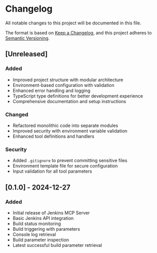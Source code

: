 # Changelog

All notable changes to this project will be documented in this file.

The format is based on [Keep a Changelog](https://keepachangelog.com/en/1.0.0/),
and this project adheres to [Semantic Versioning](https://semver.org/spec/v2.0.0.html).

## [Unreleased]

### Added

- Improved project structure with modular architecture
- Environment-based configuration with validation
- Enhanced error handling and logging
- TypeScript type definitions for better development experience
- Comprehensive documentation and setup instructions

### Changed

- Refactored monolithic code into separate modules
- Improved security with environment variable validation
- Enhanced tool definitions and handlers

### Security

- Added `.gitignore` to prevent committing sensitive files
- Environment template file for secure configuration
- Input validation for all tool parameters

## [0.1.0] - 2024-12-27

### Added

- Initial release of Jenkins MCP Server
- Basic Jenkins API integration
- Build status monitoring
- Build triggering with parameters
- Console log retrieval
- Build parameter inspection
- Latest successful build parameter retrieval

